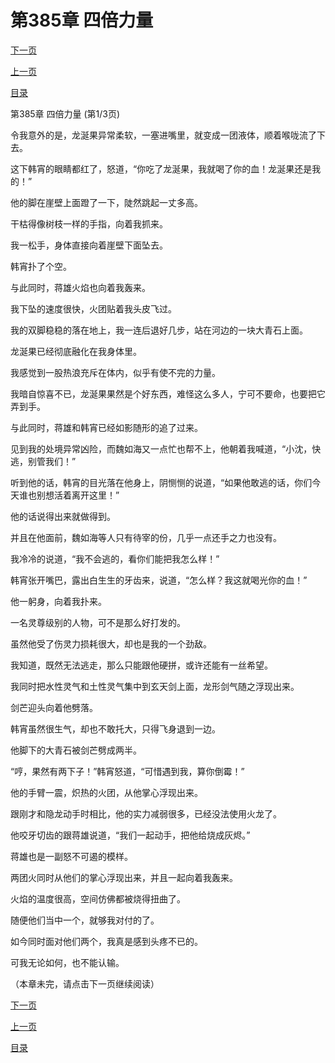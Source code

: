 <h1>第385章   四倍力量</h1>
            <div><p><a href="./1153_%E7%AC%AC385%E7%AB%A0_%E5%9B%9B%E5%80%8D%E5%8A%9B%E9%87%8F.md">下一页</a></p><p><a href="./1151_%E7%AC%AC384%E7%AB%A0_%E9%BE%99%E5%90%B8%E6%B0%B4.md">上一页</a></p><p><a href="../">目录</a></p></div>
            <div><p>第385章   四倍力量 (第1/3页)</p><p>令我意外的是，龙涎果异常柔软，一塞进嘴里，就变成一团液体，顺着喉咙流了下去。</p><p>这下韩宵的眼睛都红了，怒道，“你吃了龙涎果，我就喝了你的血！龙涎果还是我的！”</p><p>他的脚在崖壁上面蹬了一下，陡然跳起一丈多高。</p><p>干枯得像树枝一样的手指，向着我抓来。</p><p>我一松手，身体直接向着崖壁下面坠去。</p><p>韩宵扑了个空。</p><p>与此同时，蒋雄火焰也向着我轰来。</p><p>我下坠的速度很快，火团贴着我头皮飞过。</p><p>我的双脚稳稳的落在地上，我一连后退好几步，站在河边的一块大青石上面。</p><p>龙涎果已经彻底融化在我身体里。</p><p>我感觉到一股热浪充斥在体内，似乎有使不完的力量。</p><p>我暗自惊喜不已，龙涎果果然是个好东西，难怪这么多人，宁可不要命，也要把它弄到手。</p><p>与此同时，蒋雄和韩宵已经如影随形的追了过来。</p><p>见到我的处境异常凶险，而魏如海又一点忙也帮不上，他朝着我喊道，“小沈，快逃，别管我们！”</p><p>听到他的话，韩宵的目光落在他身上，阴恻恻的说道，“如果他敢逃的话，你们今天谁也别想活着离开这里！”</p><p>他的话说得出来就做得到。</p><p>并且在他面前，魏如海等人只有待宰的份，几乎一点还手之力也没有。</p><p>我冷冷的说道，“我不会逃的，看你们能把我怎么样！”</p><p>韩宵张开嘴巴，露出白生生的牙齿来，说道，“怎么样？我这就喝光你的血！”</p><p>他一躬身，向着我扑来。</p><p>一名灵尊级别的人物，可不是那么好打发的。</p><p>虽然他受了伤灵力损耗很大，却也是我的一个劲敌。</p><p>我知道，既然无法逃走，那么只能跟他硬拼，或许还能有一丝希望。</p><p>我同时把水性灵气和土性灵气集中到玄天剑上面，龙形剑气随之浮现出来。</p><p>剑芒迎头向着他劈落。</p><p>韩宵虽然很生气，却也不敢托大，只得飞身退到一边。</p><p>他脚下的大青石被剑芒劈成两半。</p><p>“哼，果然有两下子！”韩宵怒道，“可惜遇到我，算你倒霉！”</p><p>他的手臂一震，炽热的火团，从他掌心浮现出来。</p><p>跟刚才和隐龙动手时相比，他的实力减弱很多，已经没法使用火龙了。</p><p>他咬牙切齿的跟蒋雄说道，“我们一起动手，把他给烧成灰烬。”</p><p>蒋雄也是一副怒不可遏的模样。</p><p>两团火同时从他们的掌心浮现出来，并且一起向着我轰来。</p><p>火焰的温度很高，空间仿佛都被烧得扭曲了。</p><p>随便他们当中一个，就够我对付的了。</p><p>如今同时面对他们两个，我真是感到头疼不已的。</p><p>可我无论如何，也不能认输。</p><p>（本章未完，请点击下一页继续阅读）</p></div>
            <div><p><a href="./1153_%E7%AC%AC385%E7%AB%A0_%E5%9B%9B%E5%80%8D%E5%8A%9B%E9%87%8F.md">下一页</a></p><p><a href="./1151_%E7%AC%AC384%E7%AB%A0_%E9%BE%99%E5%90%B8%E6%B0%B4.md">上一页</a></p><p><a href="../">目录</a></p></div>